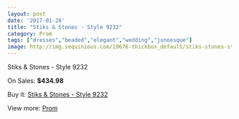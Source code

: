 ```yaml
---
layout: post
date: '2017-01-28'
title: "Stiks & Stones - Style 9232"
category: Prom
tags: ["dresses","beaded","elegant","wedding","junoesque"]
image: http://img.sequinious.com/19676-thickbox_default/stiks-stones-style-9232.jpg
---
```

Stiks & Stones - Style 9232

On Sales: **$434.98**
<a href="https://www.sequinious.com/prom/8887-stiks-stones-style-9232.html"><amp-img layout="responsive" width="600" height="600" src="//img.sequinious.com/19676-thickbox_default/stiks-stones-style-9232.jpg" alt="Stiks & Stones - Style 9232 0" /></a>
<a href="https://www.sequinious.com/prom/8887-stiks-stones-style-9232.html"><amp-img layout="responsive" width="600" height="600" src="//img.sequinious.com/19677-thickbox_default/stiks-stones-style-9232.jpg" alt="Stiks & Stones - Style 9232 1" /></a>
<a href="https://www.sequinious.com/prom/8887-stiks-stones-style-9232.html"><amp-img layout="responsive" width="600" height="600" src="//img.sequinious.com/19678-thickbox_default/stiks-stones-style-9232.jpg" alt="Stiks & Stones - Style 9232 2" /></a>

Buy it: [Stiks & Stones - Style 9232](https://www.sequinious.com/prom/8887-stiks-stones-style-9232.html "Stiks & Stones - Style 9232")

View more: [Prom](https://www.sequinious.com/7-prom "Prom")
